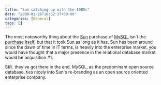 ```yaml
---
title: "Sun catching up with the 1980s"
date: "2008-01-16T16:52:37+00:00"
categories: [General]
tags: []
---
```


The most noteworthy thing about the <a href="http://www.sun.com/">Sun</a> purchase of <a href="http://www.mysql.com/">MySQL</a> isn't the <a href="http://www.redmonk.com/cote/2008/01/16/sun-buying-mysql-oracle-buying-bea/">purchase itself</a>, but that it took Sun as long as it has. Sun has been around since the dawn of time in IT terms, is heavily into the enterprise market, you would have thought that a major presence in the relational database market would be acquisition #1.

Still, they've got there in the end. MySQL, as the predominant open source database, ties nicely into Sun's re-branding as an open source oriented enterprise company.
